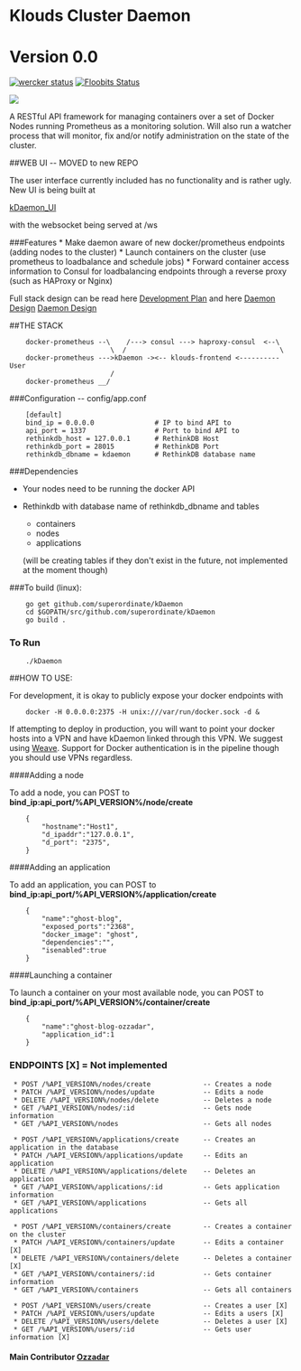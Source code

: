 # Klouds Cluster Daemon
# Version 0.0 
[![wercker status](https://app.wercker.com/status/7a1a06d652cb003d898554754a8c3c3d/s/master "wercker status")](https://app.wercker.com/project/bykey/7a1a06d652cb003d898554754a8c3c3d)
[![Floobits Status](https://floobits.com/ozzadar/Pauls_Dojo.svg)](https://floobits.com/ozzadar/Pauls_Dojo/redirect)


<img src="http://www.ozzadar.com/klouds.png" align="center"/>


A RESTful API framework for managing containers over a set of Docker Nodes running Prometheus as a monitoring solution.
Will also run a watcher process that will monitor, fix and/or notify administration on the state of the cluster.


##WEB UI -- MOVED to new REPO

The user interface currently included has no functionality and is rather ugly. New UI is being built at

[kDaemon_UI][kDaemon_UI]

with the websocket being served at /ws

###Features
	* Make daemon aware of new docker/prometheus endpoints (adding nodes to the cluster)
	* Launch containers on the cluster (use prometheus to loadbalance and schedule jobs)
	* Forward container access information to Consul for loadbalancing endpoints through a reverse proxy (such as HAProxy or Nginx)


Full stack design can be read here 
	 [Development Plan][Development Plan] and here
	 [Daemon Design] [Daemon Design]


##THE STACK

```
	docker-prometheus --\    /---> consul ---> haproxy-consul  <--\
				   		 \	/									   \
	docker-prometheus --->kDaemon -><-- klouds-frontend <----------User
				   		 /					 
	docker-prometheus __/	 

```

###Configuration -- config/app.conf


```
	[default]
	bind_ip = 0.0.0.0   			# IP to bind API to
	api_port = 1337				    # Port to bind API to
	rethinkdb_host = 127.0.0.1		# RethinkDB Host
	rethinkdb_port = 28015			# RethinkDB Port
	rethinkdb_dbname = kdaemon      # RethinkDB database name

```

###Dependencies

+ Your nodes need to be running the docker API
+ Rethinkdb with database name of rethinkdb_dbname and tables
	- containers
	- nodes
	- applications

	(will be creating tables if they don't exist in the future, not implemented at the moment though)


###To build (linux):


```
	go get github.com/superordinate/kDaemon
	cd $GOPATH/src/github.com/superordinate/kDaemon
	go build .

```
### To Run

``` 
	./kDaemon

```

##HOW TO USE:

For development, it is okay to publicly expose your docker endpoints with
```
	docker -H 0.0.0.0:2375 -H unix:///var/run/docker.sock -d &
```

If attempting to deploy in production, you will want to point your docker hosts into a VPN and have kDaemon linked through this VPN. We suggest using [Weave][Weave]. Support for Docker authentication is in the pipeline though you should use VPNs regardless.

####Adding a node

To add a node, you can POST to **bind_ip:api_port/%API_VERSION%/node/create**
```
    {
        "hostname":"Host1",
        "d_ipaddr":"127.0.0.1",
        "d_port": "2375",
    }
```

####Adding an application

To add an application, you can POST to **bind_ip:api_port/%API_VERSION%/application/create**
```
    {
        "name":"ghost-blog",
        "exposed_ports":"2368",
        "docker_image": "ghost",
        "dependencies":"",
        "isenabled":true
    }
```

####Launching a container

To launch a container on your most available node, you can POST to **bind_ip:api_port/%API_VERSION%/container/create**
```
    {
        "name":"ghost-blog-ozzadar",
        "application_id":1
    }
```

### ENDPOINTS [X] = Not implemented
```
 * POST /%API_VERSION%/nodes/create  			-- Creates a node
 * PATCH /%API_VERSION%/nodes/update 			-- Edits a node
 * DELETE /%API_VERSION%/nodes/delete  			-- Deletes a node
 * GET /%API_VERSION%/nodes/:id  				-- Gets node information
 * GET /%API_VERSION%/nodes  					-- Gets all nodes
 
 * POST /%API_VERSION%/applications/create  	-- Creates an application in the database
 * PATCH /%API_VERSION%/applications/update  	-- Edits an application
 * DELETE /%API_VERSION%/applications/delete  	-- Deletes an application
 * GET /%API_VERSION%/applications/:id  		-- Gets application information
 * GET /%API_VERSION%/applications  			-- Gets all applications

 * POST /%API_VERSION%/containers/create  		-- Creates a container on the cluster
 * PATCH /%API_VERSION%/containers/update  		-- Edits a container [X]
 * DELETE /%API_VERSION%/containers/delete  	-- Deletes a container [X]
 * GET /%API_VERSION%/containers/:id  			-- Gets container information
 * GET /%API_VERSION%/containers  				-- Gets all containers

 * POST /%API_VERSION%/users/create  			-- Creates a user [X]
 * PATCH /%API_VERSION%/users/update  			-- Edits a users [X]
 * DELETE /%API_VERSION%/users/delete  			-- Deletes a user [X]
 * GET /%API_VERSION%/users/:id  				-- Gets user information [X]
 ```

#### Main Contributor [Ozzadar](https://github.com/Ozzadar)
[Development Plan]: https://docs.google.com/document/d/1A4-0g1E52wdW9L-hoeAZzay5Uotv1GcBPtXLU1msw2w/edit?usp=sharing
[Daemon Design]: https://docs.google.com/document/d/1EkI7uQzdt1xMwb1etcweYQFCLthK_l9aHZvHOunshzs/edit?usp=sharing
[Weave]: http://www.weave.works/
[kDaemon_UI]:http://github.com/superordinate/kDaemon_ui
